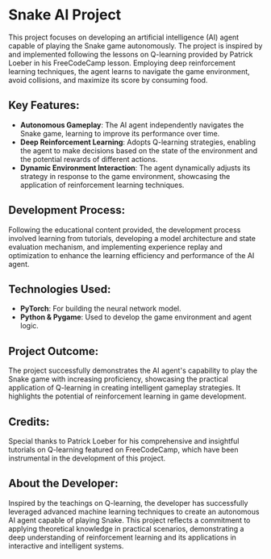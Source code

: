 <body>
    <h1>Snake AI Project</h1>
    <p>This project focuses on developing an artificial intelligence (AI) agent capable of playing the Snake game autonomously. The project is inspired by and implemented following the lessons on Q-learning provided by Patrick Loeber in his FreeCodeCamp lesson. Employing deep reinforcement learning techniques, the agent learns to navigate the game environment, avoid collisions, and maximize its score by consuming food.</p>
    <h2>Key Features:</h2>
    <ul>
        <li><strong>Autonomous Gameplay</strong>: The AI agent independently navigates the Snake game, learning to improve its performance over time.</li>
        <li><strong>Deep Reinforcement Learning</strong>: Adopts Q-learning strategies, enabling the agent to make decisions based on the state of the environment and the potential rewards of different actions.</li>
        <li><strong>Dynamic Environment Interaction</strong>: The agent dynamically adjusts its strategy in response to the game environment, showcasing the application of reinforcement learning techniques.</li>
    </ul>
    <h2>Development Process:</h2>
    <p>Following the educational content provided, the development process involved learning from tutorials, developing a model architecture and state evaluation mechanism, and implementing experience replay and optimization to enhance the learning efficiency and performance of the AI agent.</p>
    <h2>Technologies Used:</h2>
    <ul>
        <li><strong>PyTorch</strong>: For building the neural network model.</li>
        <li><strong>Python & Pygame</strong>: Used to develop the game environment and agent logic.</li>
    </ul>
    <h2>Project Outcome:</h2>
    <p>The project successfully demonstrates the AI agent's capability to play the Snake game with increasing proficiency, showcasing the practical application of Q-learning in creating intelligent gameplay strategies. It highlights the potential of reinforcement learning in game development.</p>
    <h2>Credits:</h2>
    <p>Special thanks to Patrick Loeber for his comprehensive and insightful tutorials on Q-learning featured on FreeCodeCamp, which have been instrumental in the development of this project.</p>
    <h2>About the Developer:</h2>
    <p>Inspired by the teachings on Q-learning, the developer has successfully leveraged advanced machine learning techniques to create an autonomous AI agent capable of playing Snake. This project reflects a commitment to applying theoretical knowledge in practical scenarios, demonstrating a deep understanding of reinforcement learning and its applications in interactive and intelligent systems.</p>
</body>
